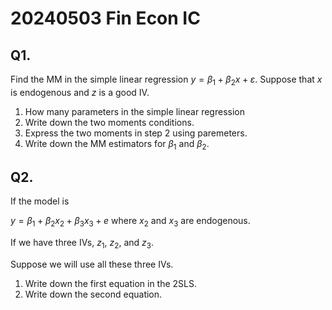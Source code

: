 # 20240503 Fin Econ IC 


## Q1. 

Find the MM in the simple linear regression $y=\beta_1+\beta_2 x + \varepsilon$. Suppose that $x$ is endogenous and  $z$ is a good IV.
1. How many parameters in the simple linear regression
2. Write down the two moments conditions. 
3. Express the two moments in step 2 using paremeters. 
4. Write down the MM estimators for $\beta_1$ and $\beta_2$. 



## Q2. 

If the model is

$y=\beta_1+\beta_2x_2+\beta_3x_3+e$
where $x_2$ and $x_3$ are endogenous. 

If we have three IVs, $z_1$, $z_2$, and $z_3$. 

Suppose we will use all these three IVs. 

1. Write down the first equation in the 2SLS.
2. Write down the second equation. 


